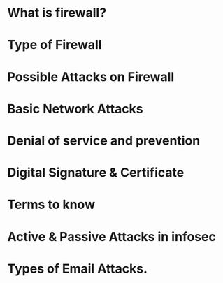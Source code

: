# What is firewall?

# Type of Firewall

# Possible Attacks on Firewall

# Basic Network Attacks

# Denial of service and prevention

# Digital Signature & Certificate

# Terms to know

# Active & Passive Attacks in infosec

# Types of Email Attacks.

